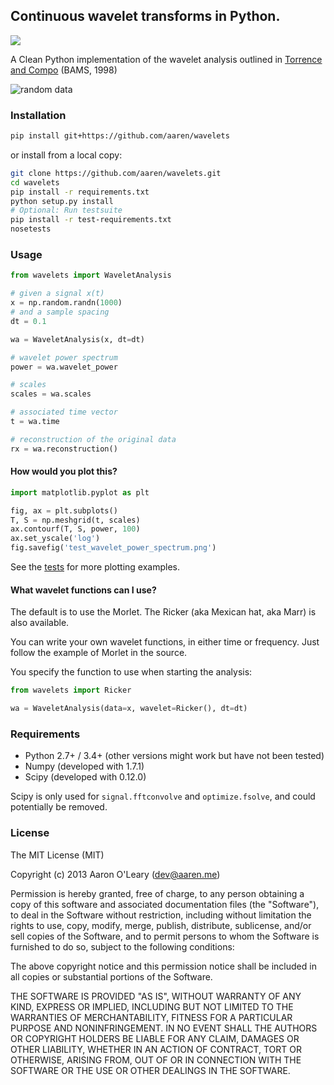 Continuous wavelet transforms in Python.
----------------------------------------

<a href='https://travis-ci.org/aaren/wavelets'>
<img src='https://secure.travis-ci.org/aaren/wavelets.png?branch=master'></a>

A Clean Python implementation of the wavelet analysis outlined in [Torrence
and Compo][TC_Home] (BAMS, 1998)

[TC_home]: http://paos.colorado.edu/research/wavelets/
[TC_98]: http://paos.colorado.edu/research/wavelets/bams_79_01_0061.pdf

![random data](https://raw.github.com/aaren/wavelets/master/tests/coi_example.png)


### Installation ###

```sh
pip install git+https://github.com/aaren/wavelets
```

or install from a local copy:
```sh
git clone https://github.com/aaren/wavelets.git
cd wavelets
pip install -r requirements.txt
python setup.py install
# Optional: Run testsuite
pip install -r test-requirements.txt
nosetests
```

### Usage ###

```python
from wavelets import WaveletAnalysis

# given a signal x(t)
x = np.random.randn(1000)
# and a sample spacing
dt = 0.1

wa = WaveletAnalysis(x, dt=dt)

# wavelet power spectrum
power = wa.wavelet_power

# scales 
scales = wa.scales

# associated time vector
t = wa.time

# reconstruction of the original data
rx = wa.reconstruction()
```

#### How would you plot this? ####

```python
import matplotlib.pyplot as plt

fig, ax = plt.subplots()
T, S = np.meshgrid(t, scales)
ax.contourf(T, S, power, 100)
ax.set_yscale('log')
fig.savefig('test_wavelet_power_spectrum.png')
```

See the [tests](./tests.py) for more plotting examples.

#### What wavelet functions can I use? ####

The default is to use the Morlet. The Ricker (aka Mexican hat, aka
Marr) is also available.

You can write your own wavelet functions, in either time or
frequency. Just follow the example of Morlet in the source.

You specify the function to use when starting the analysis:

```python
from wavelets import Ricker

wa = WaveletAnalysis(data=x, wavelet=Ricker(), dt=dt)
```

### Requirements ###

- Python 2.7+ / 3.4+ (other versions might work but have not been tested)
- Numpy (developed with 1.7.1)
- Scipy (developed with 0.12.0)

Scipy is only used for `signal.fftconvolve` and `optimize.fsolve`,
and could potentially be removed.


### License ###

The MIT License (MIT)

Copyright (c) 2013 Aaron O'Leary (dev@aaren.me)

Permission is hereby granted, free of charge, to any person obtaining a copy of
this software and associated documentation files (the "Software"), to deal in
the Software without restriction, including without limitation the rights to
use, copy, modify, merge, publish, distribute, sublicense, and/or sell copies of
the Software, and to permit persons to whom the Software is furnished to do so,
subject to the following conditions:

The above copyright notice and this permission notice shall be included in all
copies or substantial portions of the Software.

THE SOFTWARE IS PROVIDED "AS IS", WITHOUT WARRANTY OF ANY KIND, EXPRESS OR
IMPLIED, INCLUDING BUT NOT LIMITED TO THE WARRANTIES OF MERCHANTABILITY, FITNESS
FOR A PARTICULAR PURPOSE AND NONINFRINGEMENT. IN NO EVENT SHALL THE AUTHORS OR
COPYRIGHT HOLDERS BE LIABLE FOR ANY CLAIM, DAMAGES OR OTHER LIABILITY, WHETHER
IN AN ACTION OF CONTRACT, TORT OR OTHERWISE, ARISING FROM, OUT OF OR IN
CONNECTION WITH THE SOFTWARE OR THE USE OR OTHER DEALINGS IN THE SOFTWARE.
